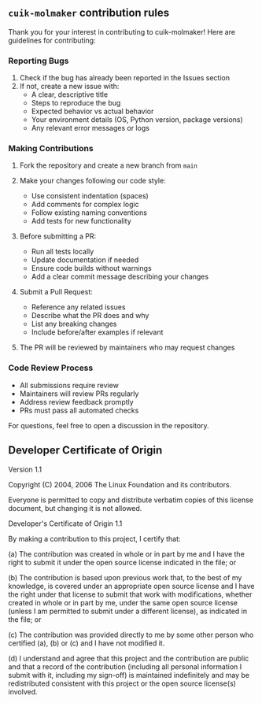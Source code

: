 ## `cuik-molmaker` contribution rules
Thank you for your interest in contributing to cuik-molmaker! Here are guidelines for contributing:

### Reporting Bugs
1. Check if the bug has already been reported in the Issues section
2. If not, create a new issue with:
   - A clear, descriptive title
   - Steps to reproduce the bug
   - Expected behavior vs actual behavior
   - Your environment details (OS, Python version, package versions)
   - Any relevant error messages or logs

### Making Contributions
1. Fork the repository and create a new branch from `main`
2. Make your changes following our code style:
   - Use consistent indentation (spaces)
   - Add comments for complex logic
   - Follow existing naming conventions
   - Add tests for new functionality

3. Before submitting a PR:
   - Run all tests locally
   - Update documentation if needed
   - Ensure code builds without warnings
   - Add a clear commit message describing your changes

4. Submit a Pull Request:
   - Reference any related issues
   - Describe what the PR does and why
   - List any breaking changes
   - Include before/after examples if relevant

5. The PR will be reviewed by maintainers who may request changes

### Code Review Process
- All submissions require review
- Maintainers will review PRs regularly
- Address review feedback promptly
- PRs must pass all automated checks

For questions, feel free to open a discussion in the repository.

## Developer Certificate of Origin
Version 1.1

Copyright (C) 2004, 2006 The Linux Foundation and its contributors.

Everyone is permitted to copy and distribute verbatim copies of this
license document, but changing it is not allowed.


Developer's Certificate of Origin 1.1

By making a contribution to this project, I certify that:

(a) The contribution was created in whole or in part by me and I
    have the right to submit it under the open source license
    indicated in the file; or

(b) The contribution is based upon previous work that, to the best
    of my knowledge, is covered under an appropriate open source
    license and I have the right under that license to submit that
    work with modifications, whether created in whole or in part
    by me, under the same open source license (unless I am
    permitted to submit under a different license), as indicated
    in the file; or

(c) The contribution was provided directly to me by some other
    person who certified (a), (b) or (c) and I have not modified
    it.

(d) I understand and agree that this project and the contribution
    are public and that a record of the contribution (including all
    personal information I submit with it, including my sign-off) is
    maintained indefinitely and may be redistributed consistent with
    this project or the open source license(s) involved.